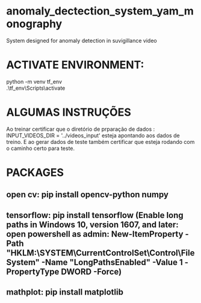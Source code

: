 # anomaly_dectection_system_yam_monography
System designed for anomaly detection in suvigillance video

# ACTIVATE ENVIRONMENT: 
 python -m venv tf_env   
 .\tf_env\Scripts\activate

# ALGUMAS INSTRUÇÕES
Ao treinar certificar que o diretório de prparação de dados : INPUT_VIDEOS_DIR = '../videos_input' esteja apontando aos dados de treino.
E ao gerar dados de teste também certificar que esteja rodando com o caminho certo para teste.
# PACKAGES
## open cv: pip install opencv-python numpy  
## tensorflow: pip install tensorflow  (Enable long paths in Windows 10, version 1607, and later: open powershell as admin: New-ItemProperty -Path "HKLM:\SYSTEM\CurrentControlSet\Control\FileSystem" -Name "LongPathsEnabled" -Value 1 -PropertyType DWORD -Force)
## mathplot: pip install matplotlib